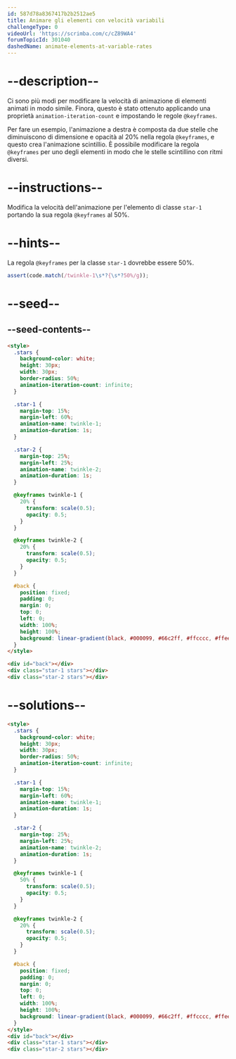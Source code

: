 ```yaml
---
id: 587d78a8367417b2b2512ae5
title: Animare gli elementi con velocità variabili
challengeType: 0
videoUrl: 'https://scrimba.com/c/cZ89WA4'
forumTopicId: 301040
dashedName: animate-elements-at-variable-rates
---
```


# --description--

Ci sono più modi per modificare la velocità di animazione di elementi animati in modo simile. Finora, questo è stato ottenuto applicando una proprietà `animation-iteration-count` e impostando le regole `@keyframes`.

Per fare un esempio, l'animazione a destra è composta da due stelle che diminuiscono di dimensione e opacità al 20% nella regola `@keyframes`, e questo crea l'animazione scintillio. È possibile modificare la regola `@keyframes` per uno degli elementi in modo che le stelle scintillino con ritmi diversi.

# --instructions--

Modifica la velocità dell'animazione per l'elemento di classe `star-1` portando la sua regola `@keyframes` al 50%.

# --hints--

La regola `@keyframes` per la classe `star-1` dovrebbe essere 50%.

```js
assert(code.match(/twinkle-1\s*?{\s*?50%/g));
```

# --seed--

## --seed-contents--

```html
<style>
  .stars {
    background-color: white;
    height: 30px;
    width: 30px;
    border-radius: 50%;
    animation-iteration-count: infinite;
  }

  .star-1 {
    margin-top: 15%;
    margin-left: 60%;
    animation-name: twinkle-1;
    animation-duration: 1s;
  }

  .star-2 {
    margin-top: 25%;
    margin-left: 25%;
    animation-name: twinkle-2;
    animation-duration: 1s;
  }

  @keyframes twinkle-1 {
    20% {
      transform: scale(0.5);
      opacity: 0.5;
    }
  }

  @keyframes twinkle-2 {
    20% {
      transform: scale(0.5);
      opacity: 0.5;
    }
  }

  #back {
    position: fixed;
    padding: 0;
    margin: 0;
    top: 0;
    left: 0;
    width: 100%;
    height: 100%;
    background: linear-gradient(black, #000099, #66c2ff, #ffcccc, #ffeee6);
  }
</style>

<div id="back"></div>
<div class="star-1 stars"></div>
<div class="star-2 stars"></div>
```

# --solutions--

```html
<style>
  .stars {
    background-color: white;
    height: 30px;
    width: 30px;
    border-radius: 50%;
    animation-iteration-count: infinite;
  }

  .star-1 {
    margin-top: 15%;
    margin-left: 60%;
    animation-name: twinkle-1;
    animation-duration: 1s;
  }

  .star-2 {
    margin-top: 25%;
    margin-left: 25%;
    animation-name: twinkle-2;
    animation-duration: 1s;
  }

  @keyframes twinkle-1 {
    50% {
      transform: scale(0.5);
      opacity: 0.5;
    }
  }

  @keyframes twinkle-2 {
    20% {
      transform: scale(0.5);
      opacity: 0.5;
    }
  }

  #back {
    position: fixed;
    padding: 0;
    margin: 0;
    top: 0;
    left: 0;
    width: 100%;
    height: 100%;
    background: linear-gradient(black, #000099, #66c2ff, #ffcccc, #ffeee6);
  }
</style>
<div id="back"></div>
<div class="star-1 stars"></div>
<div class="star-2 stars"></div>
```
